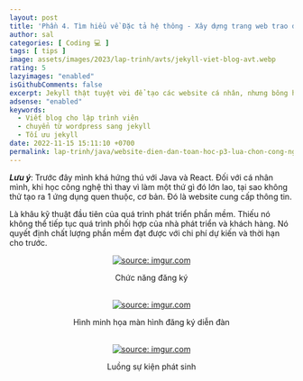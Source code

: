 ```yaml
---
layout: post
title: 'Phần 4. Tìm hiểu về Đặc tả hệ thông - Xây dựng trang web trao đổi thông tin toán học (Java Spring Boot + React JS).'
author: sal
categories: [ Coding 💻 ]
tags: [ tips ]
image: assets/images/2023/lap-trinh/avts/jekyll-viet-blog-avt.webp
rating: 5
lazyimages: "enabled"
isGithubComments: false
excerpt: Jekyll thật tuyệt vời để tạo các website cá nhân, nhưng bông hồng nào mà chả có gai!. Bài viết này mình muốn hướng đến các bạn đã có hiểu biết về phát triển web. Các bạn beginer hay các bạn có nhu cầu làm một blog cá nhân có thể tham khảo để hiểu rõ ưu nhược điểm của Wordpress cũng như Jekyll
adsense: "enabled"
keywords:
  - Viết blog cho lập trình viên
  - chuyển từ wordpress sang jekyll
  - Tối ưu jekyll
date: 2022-11-15 15:11:10 +0700
permalink: lap-trinh/java/website-dien-dan-toan-hoc-p3-lua-chon-cong-nghe
---
```


**_Lưu ý_**: Trước đây mình khá hứng thú với Java và React. Đối với cá nhân mình, khi học công nghệ thì thay vì làm một thứ gì đó lớn lao, tại sao không thử tạo ra 1 ứng dụng quen thuộc, cơ bản. Đó là website cung cấp thông tin.

Là khâu kỹ thuật đầu tiên của quá trình phát triển phần mềm. Thiếu nó không
thể tiếp tục quá trình phối hợp của nhà phát triển và khách hàng. Nó quyết định chất
lượng phần mềm đạt được với chi phí dự kiến và thời hạn cho trước.

<div class="content" style="text-align:center; ">
<a href="https://imgur.com/daTnbZm"><img src="https://i.imgur.com/daTnbZm.png" title="source: imgur.com" /></a><p>Chức năng đăng ký</p><br>
<a href="https://imgur.com/AZ66Fna"><img src="https://i.imgur.com/AZ66Fna.png" title="source: imgur.com" /></a><p>Hình minh họa màn hình đăng ký diễn đàn</p><br><a href="https://imgur.com/KThFIyl"><img src="https://i.imgur.com/KThFIyl.png" title="source: imgur.com" /></a><p>Luồng sự kiện phát sinh</p><br>
</div>
